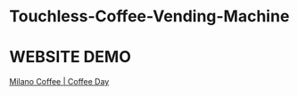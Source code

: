 # Touchless-Coffee-Vending-Machine
# WEBSITE DEMO
[Milano Coffee | Coffee Day](https://milanocoffee.in/app)

